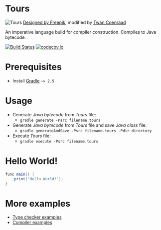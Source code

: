 # Tours

![Tours](http://i.imgur.com/jideETQ.png)
[Designed by Freepik](http://www.freepik.com/free-vector/free-bicycle-vector-image_714203.htm), modified by [Twan Coenraad](https://github.com/tcoenraad)

An imperative language build for compiler construction. Compiles to Java bytecode.

[![Build Status](https://travis-ci.org/jipspel/tours.svg?branch=master)](https://travis-ci.org/jipspel/tours)
[![codecov.io](http://codecov.io/github/jipspel/tours/coverage.svg?branch=master)](http://codecov.io/github/jipspel/tours?branch=master)

Prerequisites
=============

* Install [Gradle](https://docs.gradle.org/current/userguide/installation.html) `~> 2.5`

Usage
=====

* Generate *Java bytecode* from *Tours* file:
  * `gradle generate -Psrc filename.tours`
* Generate *Java bytecode* from *Tours* file and save *Java class* file:
  * `gradle generateAndSave -Psrc filename.tours -Pdir directory`
* Execute *Tours* file:
  * `gradle execute -Psrc filename.tours`

Hello World!
============
```java
func main() {
    print("Hello World!");
}
```

More examples
=============

* [Type checker examples](https://github.com/jipspel/tours/tree/master/src/test/java/tours/examples/typechecker)
* [Compiler examples](https://github.com/jipspel/tours/tree/master/src/test/java/tours/examples/compiler)
